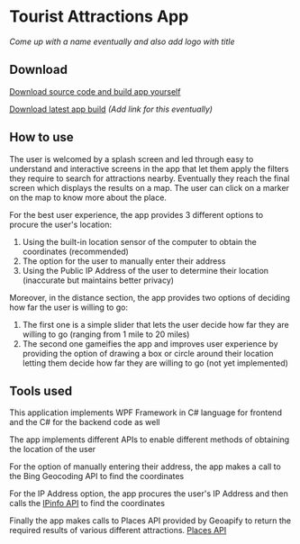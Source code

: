 # Tourist Attractions App

_Come up with a name eventually and also add logo with title_

## Download

[Download source code and build app yourself](https://github.com/Aeschyl/FBLA-Attractions-App/archive/refs/heads/master.zip)

[Download latest app build](#) _(Add link for this eventually)_

## How to use

The user is welcomed by a splash screen and led through easy to understand and interactive screens in the app that let them apply the filters they require to search for attractions nearby. Eventually they reach the final screen which displays the results on a map. The user can click on a marker on the map to know more about the place.

For the best user experience, the app provides 3 different options to procure the user's location:

1. Using the built-in location sensor of the computer to obtain the coordinates (recommended)
2. The option for the user to manually enter their address
3. Using the Public IP Address of the user to determine their location (inaccurate but maintains better privacy)

Moreover, in the distance section, the app provides two options of deciding how far the user is willing to go:

1. The first one is a simple slider that lets the user decide how far they are willing to go (ranging from 1 mile to 20 miles)
2. The second one gameifies the app and improves user experience by providing the option of drawing a box or circle around their location letting them decide how far they are willing to go (not yet implemented)

## Tools used

This application implements WPF Framework in C# language for frontend and the C# for the backend code as well

The app implements different APIs to enable different methods of obtaining the location of the user

For the option of manually entering their address, the app makes a call to the Bing Geocoding API to find the coordinates

For the IP Address option, the app procures the user's IP Address and then calls the [IPinfo API](https://ipinfo.io/products/ip-geolocation-api) to find the coordinates

Finally the app makes calls to Places API provided by Geoapify to return the required results of various different attractions. [Places API](https://www.geoapify.com/places-api)
